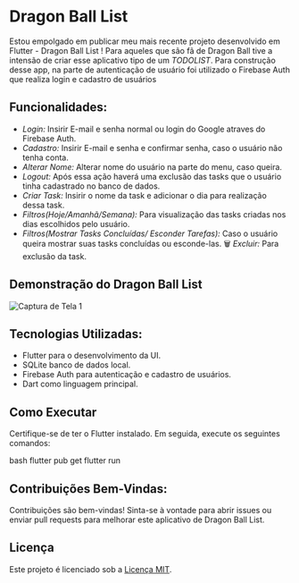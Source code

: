 # Dragon Ball List

Estou empolgado em publicar meu mais recente projeto desenvolvido em Flutter - Dragon Ball List !
Para aqueles que são fã de Dragon Ball tive a intensão de criar esse aplicativo tipo de um _TODOLIST_. Para construção desse app, na parte de autenticação de usuário foi utilizado o Firebase Auth que realiza login e cadastro de usuários

## Funcionalidades:

- _Login:_ Insirir E-mail e senha normal ou login do Google atraves do Firebase Auth.
- _Cadastro:_ Insirir E-mail e senha e confirmar senha, caso o usuário não tenha conta.
- _Alterar Nome:_ Alterar nome do usuário na parte do menu, caso queira.
- _Logout:_ Após essa ação haverá uma exclusão das tasks que o usuário tinha cadastrado no banco de dados.
- _Criar Task:_ Insirir o nome da task e adicionar o dia para realização dessa task.
- _Filtros(Hoje/Amanhã/Semana):_ Para visualização das tasks criadas nos dias escolhidos pelo usuário.
- _Filtros(Mostrar Tasks Concluídas/ Esconder Tarefas):_ Caso o usuário queira mostrar suas tasks concluídas ou esconde-las.
  🗑️ _Excluir:_ Para exclusão da task.

## Demonstração do Dragon Ball List

![Captura de Tela 1](assets/00%20-%20assets/video%20dragon%20ball%20list.gif)

## Tecnologias Utilizadas:

- Flutter para o desenvolvimento da UI.
- SQLite banco de dados local.
- Firebase Auth para autenticação e cadastro de usuários.
- Dart como linguagem principal.

## Como Executar

Certifique-se de ter o Flutter instalado. Em seguida, execute os seguintes comandos:

bash
flutter pub get
flutter run

## Contribuições Bem-Vindas:

Contribuições são bem-vindas! Sinta-se à vontade para abrir issues ou enviar pull requests para melhorar este aplicativo de Dragon Ball List.

## Licença

Este projeto é licenciado sob a [Licença MIT](LICENSE).
